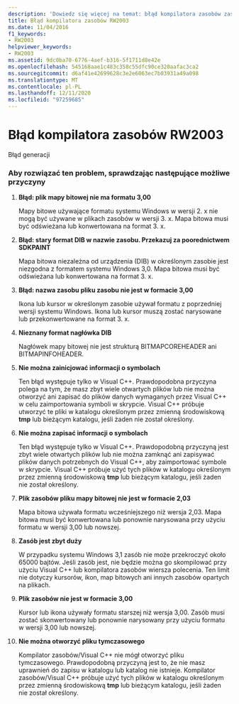 ```yaml
---
description: 'Dowiedz się więcej na temat: błąd kompilatora zasobów zasobów RW2003'
title: Błąd kompilatora zasobów RW2003
ms.date: 11/04/2016
f1_keywords:
- RW2003
helpviewer_keywords:
- RW2003
ms.assetid: 9dc0ba70-6776-4aef-b316-5f1711d8e42e
ms.openlocfilehash: 545168aae1c483c358c55dfc90ce320aafac3ca2
ms.sourcegitcommit: d6af41e42699628c3e2e6063ec7b03931a49a098
ms.translationtype: MT
ms.contentlocale: pl-PL
ms.lasthandoff: 12/11/2020
ms.locfileid: "97259685"
---
```

# <a name="resource-compiler-error-rw2003"></a>Błąd kompilatora zasobów RW2003

Błąd generacji

### <a name="to-fix-by-checking-the-following-possible-causes"></a>Aby rozwiązać ten problem, sprawdzając następujące możliwe przyczyny

1. **Błąd: plik mapy bitowej nie ma formatu 3,00**

   Mapy bitowe używające formatu systemu Windows w wersji 2. x nie mogą być używane w plikach zasobów w wersji 3. x. Mapa bitowa musi być odświeżana lub konwertowana na format 3. x.

1. **Błąd: stary format DIB w nazwie zasobu. Przekazuj za poorednictwem SDKPAINT**

   Mapa bitowa niezależna od urządzenia (DIB) w określonym zasobie jest niezgodna z formatem systemu Windows 3,0. Mapa bitowa musi być odświeżana lub konwertowana na format 3. x.

1. **Błąd: nazwa zasobu pliku zasobu nie jest w formacie 3,00**

   Ikona lub kursor w określonym zasobie używał formatu z poprzedniej wersji systemu Windows. Ikona lub kursor muszą zostać narysowane lub przekonwertowane na format 3. x.

1. **Nieznany format nagłówka DIB**

   Nagłówek mapy bitowej nie jest strukturą BITMAPCOREHEADER ani BITMAPINFOHEADER.

1. **Nie można zainicjować informacji o symbolach**

   Ten błąd występuje tylko w Visual C++. Prawdopodobna przyczyna polega na tym, że masz zbyt wiele otwartych plików lub nie można otworzyć ani zapisać do plików danych wymaganych przez Visual C++ w celu zaimportowania symboli w skrypcie. Visual C++ próbuje utworzyć te pliki w katalogu określonym przez zmienną środowiskową **tmp** lub bieżącym katalogu, jeśli żaden nie został określony.

1. **Nie można zapisać informacji o symbolach**

   Ten błąd występuje tylko w Visual C++. Prawdopodobną przyczyną jest zbyt wiele otwartych plików lub nie można zamknąć ani zapisywać plików danych potrzebnych do Visual C++, aby zaimportować symbole w skrypcie. Visual C++ próbuje użyć tych plików w katalogu określonym przez zmienną środowiskową **tmp** lub bieżącym katalogu, jeśli żaden nie został określony.

1. **Plik zasobów pliku mapy bitowej nie jest w formacie 2,03**

   Mapa bitowa używała formatu wcześniejszego niż wersja 2,03. Mapa bitowa musi być konwertowana lub ponownie narysowana przy użyciu formatu w wersji 3,00 lub nowszej.

1. **Zasób jest zbyt duży**

   W przypadku systemu Windows 3,1 zasób nie może przekroczyć około 65000 bajtów. Jeśli zasób jest, nie będzie można go skompilować przy użyciu Visual C++ lub kompilatora zasobów wiersza polecenia. Ten limit nie dotyczy kursorów, ikon, map bitowych ani innych zasobów opartych na plikach.

1. **Plik zasobów nie jest w formacie 3,00**

   Kursor lub ikona używały formatu starszej niż wersja 3,00. Zasób musi zostać skonwertowany lub ponownie narysowany przy użyciu formatu w wersji 3,00 lub nowszej.

1. **Nie można otworzyć pliku tymczasowego**

   Kompilator zasobów/Visual C++ nie mógł otworzyć pliku tymczasowego. Prawdopodobną przyczyną jest to, że nie masz uprawnień do zapisu w katalogu lub katalog nie istnieje. Kompilator zasobów/Visual C++ próbuje użyć tych plików w katalogu określonym przez zmienną środowiskową **tmp** lub bieżącym katalogu, jeśli żaden nie został określony.

